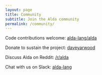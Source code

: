 ```yaml
---
layout: page
title: Community
subtitle: Join the Alda community
permalink: /community/
---
```


Code contributions welcome:
<a href="https://github.com/alda-lang/alda">
  <i class="fa fa-github"></i>
  alda-lang/alda
</a>

Donate to sustain the project:
<a href="https://github.com/sponsors/daveyarwood">
  <i class="fa fa-heart"></i>
  daveyarwood
</a>


Discuss Alda on Reddit:
<a href="https://reddit.com/r/alda">
  <i class="fa fa-reddit"></i>
  /r/alda
</a>

Chat with us on Slack:
<a href="https://join.slack.com/t/alda-lang/shared_invite/zt-1rq24yd5v-~gjDFzo~zuw5sei9Qj88nw">
  <i class="fa fa-slack"></i>
  alda-lang
</a>
